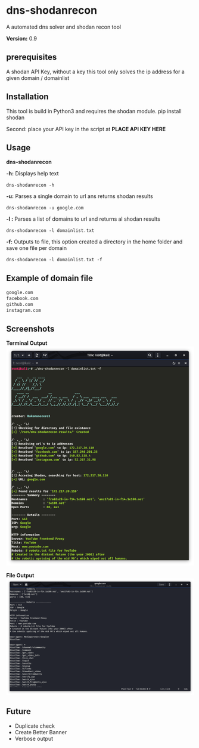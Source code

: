 # dns-shodanrecon
A automated dns solver and shodan recon tool

**Version:** 0.9


## prerequisites
A shodan API Key, without a key this tool only solves the ip address for a given domain / domainlist


## Installation
This tool is build in Python3 and requires the shodan module.
pip install shodan

Second: place your API key in the script at **PLACE API KEY HERE**


## Usage
**dns-shodanrecon**

**-h:** Displays help text

    dns-shodanrecon -h

**-u:** Parses a single domain to url ans returns shodan results

    dns-shodanrecon -u google.com

**-l :** Parses a list of domains to url and returns al shodan results

    dns-shodanrecon -l domainlist.txt

**-f:** Outputs to file, this option created a directory in the home folder and save one file per domain

    dns-shodanrecon -l domainlist.txt -f


## Example of domain file

    google.com
    facebook.com
    github.com
    instagram.com
    
## Screenshots
**Terminal Output**
![filescreenshot](https://github.com/bakemonozero1/dns-shodanrecon/blob/master/screenshots/terminal-screenshot.png)

**File Output**
![filescreenshot](https://github.com/bakemonozero1/dns-shodanrecon/blob/master/screenshots/file-screenshot.png)


## Future

 - Duplicate check 
 - Create Better Banner
 - Verbose output
